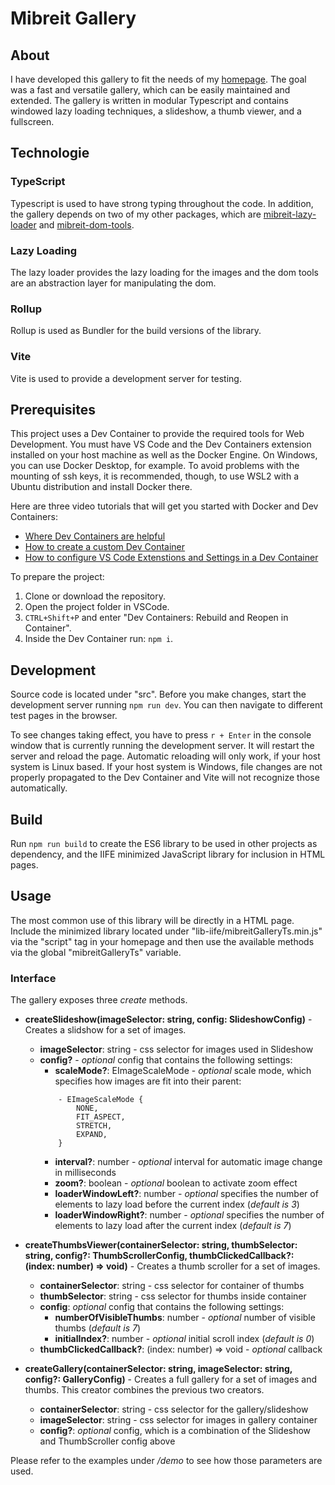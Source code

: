 # Mibreit Gallery

## About

I have developed this gallery to fit the needs of my [homepage](https://www.mibreit-photo.com). The goal was a fast and versatile gallery, which can be easily maintained and extended. The gallery is written in modular Typescript and contains windowed lazy loading techniques, a slideshow, a thumb viewer, and a fullscreen.

## Technologie

### TypeScript

Typescript is used to have strong typing throughout the code. In addition, the gallery depends on two of my other packages, which are [mibreit-lazy-loader](https://github.com/MichaelBreitung/mibreit-lazy-loader) and [mibreit-dom-tools](https://github.com/MichaelBreitung/mibreit-dom-tools).

### Lazy Loading

The lazy loader provides the lazy loading for the images and the dom tools are an abstraction layer for manipulating the dom.

### Rollup

Rollup is used as Bundler for the build versions of the library.

### Vite

Vite is used to provide a development server for testing.

## Prerequisites

This project uses a Dev Container to provide the required tools for Web Development. You must have VS Code and the Dev Containers extension installed on your host machine as well as the Docker Engine. On Windows, you can use Docker Desktop, for example. To avoid problems with the mounting of ssh keys, it is recommended, though, to use WSL2 with a Ubuntu distribution and install Docker there.

Here are three video tutorials that will get you started with Docker and Dev Containers:

- [Where Dev Containers are helpful](https://youtu.be/9F-jbT-pHkg?si=yW4RThXZNC0SMIyl)
- [How to create a custom Dev Container](https://youtu.be/7P0pTECkiN8?si=51YPKbUzL7OlAs80)
- [How to configure VS Code Extenstions and Settings in a Dev Container](https://youtu.be/W84R1CxtF0c?si=YBhBRzKk1lgCKEyz)

To prepare the project:

1. Clone or download the repository.
2. Open the project folder in VSCode.
3. `CTRL+Shift+P` and enter "Dev Containers: Rebuild and Reopen in Container".
4. Inside the Dev Container run: `npm i`.

## Development

Source code is located under "src". Before you make changes, start the development server running `npm run dev`. You can then navigate to different test pages in the browser.

To see changes taking effect, you have to press `r + Enter` in the console window that is currently running the development server. It will restart the server and reload the page. Automatic reloading will only work, if your host system is Linux based. If your host system is Windows, file changes are not properly propagated to the Dev Container and Vite will not recognize those automatically.

## Build

Run `npm run build` to create the ES6 library to be used in other projects as dependency, and the IIFE minimized JavaScript library for inclusion in HTML pages.

## Usage

The most common use of this library will be directly in a HTML page. Include the minimized library located under "lib-iife/mibreitGalleryTs.min.js" via the "script" tag in your homepage and then use the available methods via the global "mibreitGalleryTs" variable.

### Interface

The gallery exposes three _create_ methods.

- **createSlideshow(imageSelector: string, config: SlideshowConfig)** - Creates a slidshow for a set of images.

  - **imageSelector**: string - css selector for images used in Slideshow
  - **config?** - _optional_ config that contains the following settings:
    - **scaleMode?**: EImageScaleMode - _optional_ scale mode, which specifies how images are fit into their parent:
    ```
        - EImageScaleMode {
            NONE,
            FIT_ASPECT,
            STRETCH,
            EXPAND,
        }
    ```
    - **interval?**: number - _optional_ interval for automatic image change in milliseconds
    - **zoom?**: boolean - _optional_ boolean to activate zoom effect
    - **loaderWindowLeft?**: number - _optional_ specifies the number of elements to lazy load before the current index (_default is 3_)
    - **loaderWindowRight?**: number - _optional_ specifies the number of elements to lazy load after the current index (_default is 7_)

- **createThumbsViewer(containerSelector: string, thumbSelector: string, config?: ThumbScrollerConfig, thumbClickedCallback?: (index: number) => void)** - Creates a thumb scroller for a set of images.

  - **containerSelector**: string - css selector for container of thumbs
  - **thumbSelector**: string - css selector for thumbs inside container
  - **config**: _optional_ config that contains the following settings:
    - **numberOfVisibleThumbs**: number - _optional_ number of visible thumbs (_default is 7_)
    - **initialIndex?**: number - _optional_ initial scroll index (_default is 0_)
  - **thumbClickedCallback?**: (index: number) => void - _optional_ callback

- **createGallery(containerSelector: string, imageSelector: string, config?: GalleryConfig)** - Creates a full gallery for a set of images and thumbs. This creator combines the previous two creators.

  - **containerSelector**: string - css selector for the gallery/slideshow
  - **imageSelector**: string - css selector for images in gallery container
  - **config?**: _optional_ config, which is a combination of the Slideshow and ThumbScroller config above

Please refer to the examples under _/demo_ to see how those parameters are used.
